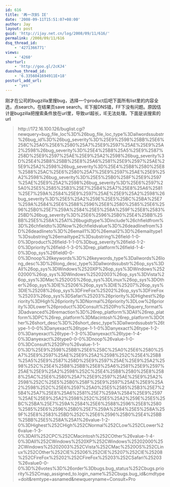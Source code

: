 ```yaml
---
id: 616
title: '再一次BS IE'
date: '2008-09-11T15:51:07+08:00'
author: Jay
layout: post
guid: 'http://ijay.net.cn/log/2008/09/11/616/'
permalink: /2008/09/11/616
dsq_thread_id:
    - '4271366771'
views:
    - '4260'
shorturl:
    - 'http://goo.gl/2cKJ4'
duoshuo_thread_id:
    - '6.3356041694911E+18'
posturl_add_url:
    - 'yes'
---
```


刚才在公司的bugzilla里搜bug，选择一个product后吧下面所有list里的内容全选，点search，在结果页save search。IE下报DNS错，FF下没有问题。原因估计是bugzilla把搜索条件放在url里，导致url超长，IE无法处理。下面是该搜索的url
<blockquote>http://172.16.100.126/buglist.cgi?newquery=bug_file_loc%3D%26bug_file_loc_type%3Dallwordssubstr%26bug_id%3D%26bug_severity%3D%25E9%2598%25BB%25E6%258C%25A0%25E6%2580%25A7%25E9%2597%25AE%25E9%25A2%2598%26bug_severity%3D%25E4%25B8%25A5%25E9%2587%258D%25E9%2597%25AE%25E9%25A2%2598%26bug_severity%3D%25E4%25B8%25BB%25E8%25A6%2581%25E9%2597%25AE%25E9%25A2%2598%26bug_severity%3D%25E4%25B8%2580%25E8%2588%25AC%25E6%2580%25A7%25E9%2597%25AE%25E9%25A2%2598%26bug_severity%3D%25E5%25B0%258F%25E9%2597%25AE%25E9%25A2%2598%26bug_severity%3D%25E6%2597%25A0%25E5%2585%25B3%25E7%25B4%25A7%25E8%25A6%2581%25E7%259A%2584%25E9%2597%25AE%25E9%25A2%2598%26bug_severity%3D%25E5%25A2%259E%25E5%25BC%25BA%25E7%259A%2584%25E6%2588%2596%25E8%2580%2585%25E6%2596%25B0%25E7%259A%2584%25E5%258A%259F%25E8%2583%25BD%26bug_severity%3D%25E6%2596%25B0%25E4%25BB%25BB%25E5%258A%25A1%26bugidtype%3Dinclude%26chfieldfrom%3D%26chfieldto%3DNow%26chfieldvalue%3D%26deadlinefrom%3D%26deadlineto%3D%26email1%3D%26email2%3D%26emailtype1%3Dsubstring%26emailtype2%3Dsubstring%26field-1-0-0%3Dproduct%26field-1-1-0%3Dbug_severity%26field-1-2-0%3Dpriority%26field-1-3-0%3Drep_platform%26field-1-4-0%3Dop_sys%26field0-0-0%3Dnoop%26keywords%3D%26keywords_type%3Dallwords%26long_desc%3D%26long_desc_type%3Dallwordssubstr%26op_sys%3DAll%26op_sys%3DWindows%2520XP%26op_sys%3DWindows%25202000%26op_sys%3DWindows%25202003%26op_sys%3DVista%26op_sys%3DMac%2520OS%26op_sys%3DLinux%26op_sys%3DOther%26op_sys%3DIE%25206%26op_sys%3DIE%25207%26op_sys%3DIE%25208%26op_sys%3DFireFox%25202%26op_sys%3DFireFox%25203%26op_sys%3DSafari%25203%26priority%3DHighest%26priority%3DHigh%26priority%3DNormal%26priority%3DLow%26priority%3DLower%26product%3DConsult%2520Pro%26query_format%3Dadvanced%26remaction%3D%26rep_platform%3DAll%26rep_platform%3DPC%26rep_platform%3DMacintosh%26rep_platform%3DOther%26short_desc%3D%26short_desc_type%3Dallwordssubstr%26type-1-0-0%3Danyexact%26type-1-1-0%3Danyexact%26type-1-2-0%3Danyexact%26type-1-3-0%3Danyexact%26type-1-4-0%3Danyexact%26type0-0-0%3Dnoop%26value-1-0-0%3DConsult%2520Pro%26value-1-1-0%3D%25E9%2598%25BB%25E6%258C%25A0%25E6%2580%25A7%25E9%2597%25AE%25E9%25A2%2598%252C%25E4%25B8%25A5%25E9%2587%258D%25E9%2597%25AE%25E9%25A2%2598%252C%25E4%25B8%25BB%25E8%25A6%2581%25E9%2597%25AE%25E9%25A2%2598%252C%25E4%25B8%2580%25E8%2588%25AC%25E6%2580%25A7%25E9%2597%25AE%25E9%25A2%2598%252C%25E5%25B0%258F%25E9%2597%25AE%25E9%25A2%2598%252C%25E6%2597%25A0%25E5%2585%25B3%25E7%25B4%25A7%25E8%25A6%2581%25E7%259A%2584%25E9%2597%25AE%25E9%25A2%2598%252C%25E5%25A2%259E%25E5%25BC%25BA%25E7%259A%2584%25E6%2588%2596%25E8%2580%2585%25E6%2596%25B0%25E7%259A%2584%25E5%258A%259F%25E8%2583%25BD%252C%25E6%2596%25B0%25E4%25BB%25BB%25E5%258A%25A1%26value-1-2-0%3DHighest%252CHigh%252CNormal%252CLow%252CLower%26value-1-3-0%3DAll%252CPC%252CMacintosh%252COther%26value-1-4-0%3DAll%252CWindows%2520XP%252CWindows%25202000%252CWindows%25202003%252CVista%252CMac%2520OS%252CLinux%252COther%252CIE%25206%252CIE%25207%252CIE%25208%252CFireFox%25202%252CFireFox%25203%252CSafari%25203%26value0-0-0%3D%26votes%3D%26order%3Dbugs.bug_status%252Cbugs.priority%252Cmap_assigned_to.login_name%252Cbugs.bug_id&amp;cmdtype=doit&amp;remtype=asnamed&amp;newqueryname=Consult+Pro</blockquote>